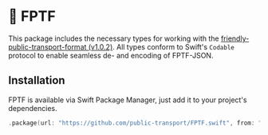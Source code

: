 # 🚉 FPTF

This package includes the necessary types for working with the [friendly-public-transport-format (v1.0.2)](https://github.com/public-transport/friendly-public-transport-format/releases/tag/1.0.2). All types conform to Swift's `Codable` protocol to enable seamless de- and encoding of FPTF-JSON.

## Installation

FPTF is available via Swift Package Manager, just add it to your project's dependencies.

```swift
.package(url: "https://github.com/public-transport/FPTF.swift", from: "latest")
```

